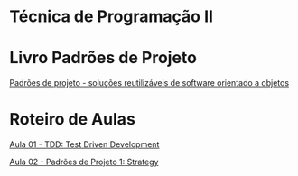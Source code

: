 # Técnica de Programação II

# Livro Padrões de Projeto

[Padrões de projeto - soluções reutilizáveis de software orientado a objetos](./Padrões%20de%20projeto%20-%20soluções%20reutilizáveis%20de%20fb606b801e704cef8fd4939c4493ce8d.md)

# Roteiro de Aulas

[Aula 01 - TDD: Test Driven Development](./Aula%2001%20-%20TDD%20Test%20Driven%20Development%202f6d9cc34943468e92217c7d337f6075.md)

[Aula 02 - Padrões de Projeto 1: Strategy](./Aula%2002%20-%20Padrões%20de%20Projeto%201%20Strategy%203fa302d787cf433b9435c00cd80609b3.md)